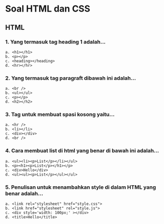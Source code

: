 # Soal HTML dan CSS

## HTML

### 1. Yang termasuk tag heading 1 adalah...
```
a. <h1></h1>
b. <p></p>
c. <heading></heading>
d. <hr></hr>
```

### 2. Yang termasuk tag paragraft dibawah ini adalah...
```
a. <br />
b. <ul></ul>
c. <p></p>
d. <h2></h2>
```

### 3. Tag untuk membuat spasi kosong yaitu...
```
a. <hr />
b. <li></li>
c. <div></div>
d. <br />
```

### 4. Cara membuat list di html yang benar di bawah ini adalah...
```
a. <ul><li><p>List</p></li></ul>
b. <p><h1><p>List</p></h1></p>
c. <div>Hello</div>
d. <ul><ul><p>List</p></ul></ul>
```

### 5. Penulisan untuk menambahkan style di dalam HTML yang benar adalah...
```
a. <link rel="stylesheet" href="style.css">
b. <link href="stylesheet" rel="style.js">
c. <div style='width: 100px;' ></div>
d. <title>Hello</title>
```
